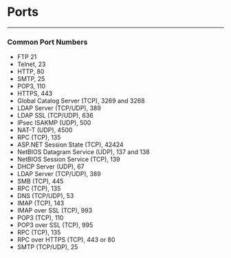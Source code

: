 # Ports

---

### Common Port Numbers

- FTP  21
- Telnet, 23
- HTTP, 80
- SMTP, 25
- POP3, 110
- HTTPS, 443
- Global Catalog Server (TCP), 3269 and 3268
- LDAP Server (TCP/UDP), 389
- LDAP SSL (TCP/UDP), 636
- IPsec ISAKMP (UDP), 500
- NAT-T (UDP), 4500
- RPC (TCP), 135
- ASP.NET Session State (TCP), 42424
- NetBIOS Datagram Service (UDP), 137 and 138
- NetBIOS Session Service (TCP), 139
- DHCP Server (UDP), 67
- LDAP Server (TCP/UDP), 389
- SMB (TCP), 445
- RPC (TCP), 135
- DNS (TCP/UDP), 53
- IMAP (TCP), 143
- IMAP over SSL (TCP), 993
- POP3 (TCP), 110
- POP3 over SSL (TCP), 995
- RPC (TCP), 135
- RPC over HTTPS (TCP), 443 or 80
- SMTP (TCP/UDP), 25